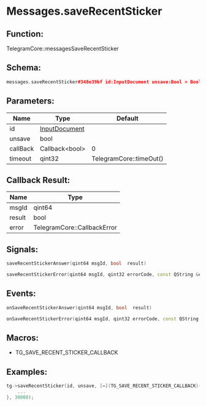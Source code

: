 # Messages.saveRecentSticker

## Function:

TelegramCore::messagesSaveRecentSticker

## Schema:

```c++
messages.saveRecentSticker#348e39bf id:InputDocument unsave:Bool = Bool;
```
## Parameters:

|Name|Type|Default|
|----|----|-------|
|id|[InputDocument](../../types/inputdocument.md)||
|unsave|bool||
|callBack|Callback&lt;bool&gt;|0|
|timeout|qint32|TelegramCore::timeOut()|

## Callback Result:

|Name|Type|
|----|----|
|msgId|qint64|
|result|bool|
|error|TelegramCore::CallbackError|

## Signals:

```c++
saveRecentStickerAnswer(qint64 msgId, bool  result)
```
```c++
saveRecentStickerError(qint64 msgId, qint32 errorCode, const QString &errorText)
```

## Events:

```c++
onSaveRecentStickerAnswer(qint64 msgId, bool  result)
```
```c++
onSaveRecentStickerError(qint64 msgId, qint32 errorCode, const QString &errorText)
```

## Macros:

* TG_SAVE_RECENT_STICKER_CALLBACK

## Examples:

```c++
tg->saveRecentSticker(id, unsave, [=](TG_SAVE_RECENT_STICKER_CALLBACK){
    ...
}, 30000);
```
